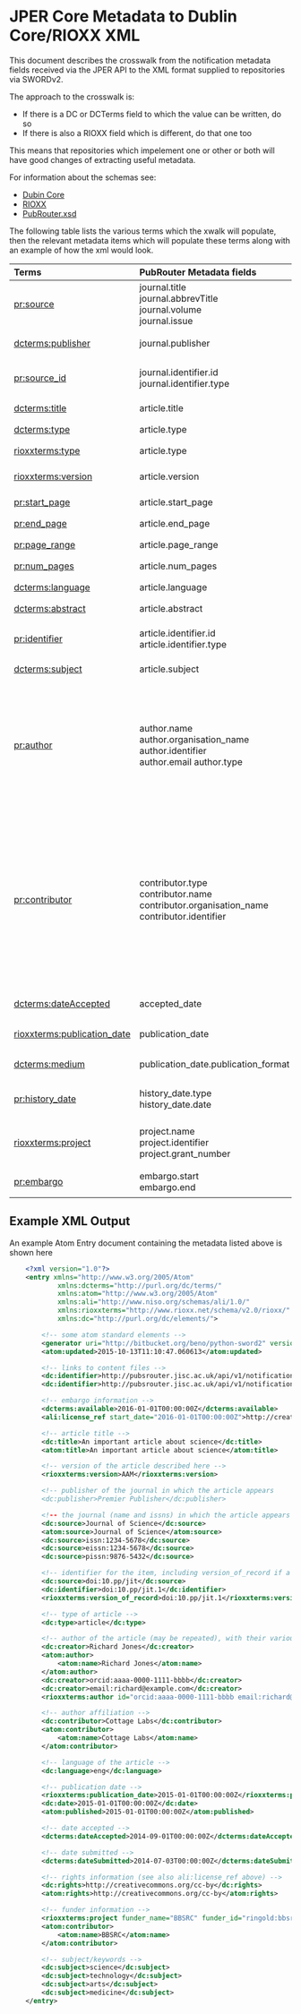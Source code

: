 # JPER Core Metadata to Dublin Core/RIOXX XML



This document describes the crosswalk from the notification metadata fields received via the JPER API to the
 XML format supplied to repositories via SWORDv2.
 
The approach to the crosswalk is:

* If there is a DC or DCTerms field to which the value can be written, do so
* If there is also a RIOXX field which is different, do that one too

This means that repositories which impelement one or other or both will have good changes of extracting useful metadata.

For information about the schemas see:

* [Dubin Core](http://dublincore.org/documents/dcmi-terms/)
* [RIOXX](http://rioxx.net/v2-0-final/)
* [PubRouter.xsd](https://github.com/jisc-services/Public-Documentation/blob/master/PublicationsRouter/v2/sword-out/pubrouter-xml/pubrouter.xsd)

The following table lists the various terms which the xwalk will populate, then the relevant metadata items which will populate these terms along with an example of how the xml would look. 

| Terms | PubRouter Metadata fields | Example |
|:-----------------------------|:-----------------------|:--------------------------------------------------------------------------------------------------------------|
| [pr:source](https://github.com/jisc-services/Public-Documentation/blob/b69603c7bf410e2a812c06d6facdaed509174968/PublicationsRouter/v2/sword-out/pubrouter-xml/pubrouter.xsd#L133) | journal.title<br> journal.abbrevTitle<br>  journal.volume<br>  journal.issue| `<pr:source volume=[journal.volume] issue=[journal.issue]> [journal.title] + [journal.abbrevTitle] </pr:source>` |
| [dcterms:publisher](http://dublincore.org/documents/dcmi-terms/#terms-publisher)  | journal.publisher | `<dcterms:publisher\> [journal.publisher] </dcterms:publisher\>` |
| [pr:source_id](https://github.com/jisc-services/Public-Documentation/blob/b69603c7bf410e2a812c06d6facdaed509174968/PublicationsRouter/v2/sword-out/pubrouter-xml/pubrouter.xsd#L151) | journal.identifier.id<br> journal.identifier.type | `<pr:source_id type=[journal.identifier.type]> [journal.identifier.id] </pr:source_id>` |
| [dcterms:title](http://dublincore.org/documents/dcmi-terms/#terms-title) | article.title |  `<dcterms:title> [article.title] </dcterms:title>` |
| [dcterms:type](http://dublincore.org/documents/dcmi-terms/#terms-type) | article.type | `<dcterms:type> [article.type] </dcterms:type>` |
| [rioxxterms:type](http://www.rioxx.net/profiles/v2-0-final/) | article.type |  `<rioxxterms:type> [article.type] </rioxxterms:type> `|
| [rioxxterms:version](http://www.rioxx.net/profiles/v2-0-final/) | article.version |  `<rioxxterms:version> [article.version] </rioxxterms:version>`|
| [pr:start_page](https://github.com/jisc-services/Public-Documentation/blob/b69603c7bf410e2a812c06d6facdaed509174968/PublicationsRouter/v2/sword-out/pubrouter-xml/pubrouter.xsd#L173) | article.start_page |  `<pr:start_page> [article.start_page] </pr:start_page>` |
| [pr:end_page](https://github.com/jisc-services/Public-Documentation/blob/b69603c7bf410e2a812c06d6facdaed509174968/PublicationsRouter/v2/sword-out/pubrouter-xml/pubrouter.xsd#L180) | article.end_page |  `<pr:end_page> [article.end_page] </pr:end_page>` |
| [pr:page_range](https://github.com/jisc-services/Public-Documentation/blob/b69603c7bf410e2a812c06d6facdaed509174968/PublicationsRouter/v2/sword-out/pubrouter-xml/pubrouter.xsd#L187) | article.page_range |   `<pr:page_range> [article.page_range] </pr:page_range>` |
| [pr:num_pages](https://github.com/jisc-services/Public-Documentation/blob/b69603c7bf410e2a812c06d6facdaed509174968/PublicationsRouter/v2/sword-out/pubrouter-xml/pubrouter.xsd#L194) | article.num_pages |  `<pr:num_pages> [article.num_pages] </pr:num_pages>` |
| [dcterms:language](http://dublincore.org/documents/dcmi-terms/#terms-language) | article.language | `<dcterms:language> [article.language] </dcterms:language>` |
| [dcterms:abstract](http://dublincore.org/documents/dcmi-terms/#terms-abstract) | article.abstract | `<dcterms:abstract> [article.abstract] </dcterms:abstract>` |
| [pr:identifier](https://github.com/jisc-services/Public-Documentation/blob/b69603c7bf410e2a812c06d6facdaed509174968/PublicationsRouter/v2/sword-out/pubrouter-xml/pubrouter.xsd#L203) | article.identifier.id<br> article.identifier.type | `<pr:identifier type=[article.identifier.type]> [article.identifier.id] </pr:identifier>` |
| [dcterms:subject](http://dublincore.org/documents/dcmi-terms/#terms-subject) | article.subject | `<dcterms:subject> [article.subject] </dcterms:subject>` |
| [pr:author](https://github.com/jisc-services/Public-Documentation/blob/b69603c7bf410e2a812c06d6facdaed509174968/PublicationsRouter/v2/sword-out/pubrouter-xml/pubrouter.xsd#L30) | author.name<br> author.organisation_name<br> author.identifier<br> author.email author.type | `<pr:author>`<br> &nbsp;&nbsp;&nbsp;&nbsp;  `<pr:type>[author.type]</pr:type> `<br> &nbsp;&nbsp;&nbsp;&nbsp;  `<pr:id type=[author.identifier.type]>[author.identifier.id]</pr:id>`<br>  &nbsp;&nbsp;&nbsp;&nbsp; `<pr:email>[author.email]</pr:email>`<br> &nbsp;&nbsp;&nbsp;&nbsp;  `<pr:firstnames>[author.name.firstname]</pr:firstnames>`<br> &nbsp;&nbsp;&nbsp;&nbsp;  `<pr:surname>[author.name.surname]</pr:surname>` <br> `</pr:author>` |
| [pr:contributor](https://github.com/jisc-services/Public-Documentation/blob/b69603c7bf410e2a812c06d6facdaed509174968/PublicationsRouter/v2/sword-out/pubrouter-xml/pubrouter.xsd#L30) | contributor.type<br> contributor.name<br> contributor.organisation_name<br> contributor.identifier | `<pr:contributor>`<br> &nbsp;&nbsp;&nbsp;&nbsp; `<pr:type>[contributor.type]</pr:type>`<br> &nbsp;&nbsp;&nbsp;&nbsp; `<pr:id type=[author.identifier.type]>[author.identifier.id]</pr:id>`<br> &nbsp;&nbsp;&nbsp;&nbsp; `<pr:email>[contributor.email]</pr:email>` <br> &nbsp;&nbsp;&nbsp;&nbsp; `<pr:surname>[contributor.name.surname]</pr:surname>` <br> &nbsp;&nbsp;&nbsp;&nbsp; `<pr:firstnames>[contributor.name.firstname]</pr:firstnames>` <br> &nbsp;&nbsp;&nbsp;&nbsp; `<pr:org_name>[contributor.organisation_name]</pr:org_name>` <br> `</pr:contributor>` |
| [dcterms:dateAccepted](http://dublincore.org/documents/dcmi-terms/#terms-dateAccepted) | accepted_date | `<dcterms:dateAccepted> [accepted_date] </dcterms:dateAccepted>` | 
| [rioxxterms:publication_date](http://www.rioxx.net/profiles/v2-0-final/) | publication_date | `<rioxxterms:publication_date> [publication_date] </rioxxterms:publication_date>` |
| [dcterms:medium](http://dublincore.org/documents/dcmi-terms/#terms-medium) | publication_date.publication_format | `<dcterms:medium> [publication_date.publication_format] </dcterms:medium>` | 
| [pr:history_date](https://github.com/jisc-services/Public-Documentation/blob/b69603c7bf410e2a812c06d6facdaed509174968/PublicationsRouter/v2/sword-out/pubrouter-xml/pubrouter.xsd#L224) | history_date.type<br> history_date.date | `<pr:history_date type=[history_date.type]> [history_date.date] </pr:history_date>` |
| [rioxxterms:project](http://www.rioxx.net/profiles/v2-0-final/) | project.name<br> project.identifier<br>project.grant_number | `<rioxxterms:project funder_id=[project.identifier] funder_name=[project.name]> [project.grant_number] </rioxxterms:project>` |
| [pr:embargo](https://github.com/jisc-services/Public-Documentation/blob/b69603c7bf410e2a812c06d6facdaed509174968/PublicationsRouter/v2/sword-out/pubrouter-xml/pubrouter.xsd#L275) | embargo.start<br> embargo.end | `<pr:embargo start_date=[embargo.start] end_date=[embargo.end]></pr:embargo>` |



## Example XML Output

An example Atom Entry document containing the metadata listed above is shown here

```xml
    <?xml version="1.0"?>
    <entry xmlns="http://www.w3.org/2005/Atom"
            xmlns:dcterms="http://purl.org/dc/terms/"
            xmlns:atom="http://www.w3.org/2005/Atom"
            xmlns:ali="http://www.niso.org/schemas/ali/1.0/"
            xmlns:rioxxterms="http://www.rioxx.net/schema/v2.0/rioxx/"
            xmlns:dc="http://purl.org/dc/elements/">

        <!-- some atom standard elements -->
        <generator uri="http://bitbucket.org/beno/python-sword2" version="0.1"/>
        <atom:updated>2015-10-13T11:10:47.060613</atom:updated>

        <!-- links to content files -->
        <dc:identifier>http://pubsrouter.jisc.ac.uk/api/v1/notification/1234567890/content</dc:identifier>
        <dc:identifier>http://pubsrouter.jisc.ac.uk/api/v1/notification/1234567890/content/SimpleZip</dc:identifier>

        <!-- embargo information -->
        <dcterms:available>2016-01-01T00:00:00Z</dcterms:available>
        <ali:license_ref start_date="2016-01-01T00:00:00Z">http://creativecommons.org/cc-by</ali:license_ref>

        <!-- article title -->
        <dc:title>An important article about science</dc:title>
        <atom:title>An important article about science</atom:title>

        <!-- version of the article described here -->
        <rioxxterms:version>AAM</rioxxterms:version>

        <!-- publisher of the journal in which the article appears
        <dc:publisher>Premier Publisher</dc:publisher>

        <!-- the journal (name and issns) in which the article appears -->
        <dc:source>Journal of Science</dc:source>
        <atom:source>Journal of Science</atom:source>
        <dc:source>issn:1234-5678</dc:source>
        <dc:source>eissn:1234-5678</dc:source>
        <dc:source>pissn:9876-5432</dc:source>

        <!-- identifier for the item, including version_of_record if a DOI -->
        <dc:source>doi:10.pp/jit</dc:source>
        <dc:identifier>doi:10.pp/jit.1</dc:identifier>
        <rioxxterms:version_of_record>doi:10.pp/jit.1</rioxxterms:version_of_record>

        <!-- type of article -->
        <dc:type>article</dc:type>

        <!-- author of the article (may be repeated), with their various properties -->
        <dc:creator>Richard Jones</dc:creator>
        <atom:author>
            <atom:name>Richard Jones</atom:name>
        </atom:author>
        <dc:creator>orcid:aaaa-0000-1111-bbbb</dc:creator>
        <dc:creator>email:richard@example.com</dc:creator>
        <rioxxterms:author id="orcid:aaaa-0000-1111-bbbb email:richard@example.com">Richard Jones</rioxxterms:author>

        <!-- author affiliation -->
        <dc:contributor>Cottage Labs</dc:contributor>
        <atom:contributor>
            <atom:name>Cottage Labs</atom:name>
        </atom:contributor>

        <!-- language of the article -->
        <dc:language>eng</dc:language>

        <!-- publication date -->
        <rioxxterms:publication_date>2015-01-01T00:00:00Z</rioxxterms:publication_date>
        <dc:date>2015-01-01T00:00:00Z</dc:date>
        <atom:published>2015-01-01T00:00:00Z</atom:published>

        <!-- date accepted -->
        <dcterms:dateAccepted>2014-09-01T00:00:00Z</dcterms:dateAccepted>

        <!-- date submitted -->
        <dcterms:dateSubmitted>2014-07-03T00:00:00Z</dcterms:dateSubmitted>

        <!-- rights information (see also ali:license_ref above) -->
        <dc:rights>http://creativecommons.org/cc-by</dc:rights>
        <atom:rights>http://creativecommons.org/cc-by</atom:rights>

        <!-- funder information -->
        <rioxxterms:project funder_name="BBSRC" funder_id="ringold:bbsrcid">BB/34/juwef</rioxxterms:project>
        <atom:contributor>
            <atom:name>BBSRC</atom:name>
        </atom:contributor>

        <!-- subject/keywords -->
        <dc:subject>science</dc:subject>
        <dc:subject>technology</dc:subject>
        <dc:subject>arts</dc:subject>
        <dc:subject>medicine</dc:subject>
    </entry>
```
